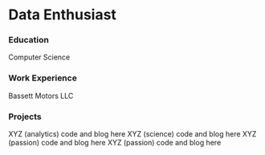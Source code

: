 # Data Enthusiast

### Education
Computer Science

### Work Experience
Bassett Motors LLC

### Projects
XYZ (analytics) code and blog here
XYZ (science) code and blog here
XYZ (passion) code and blog here
XYZ (passion) code and blog here
